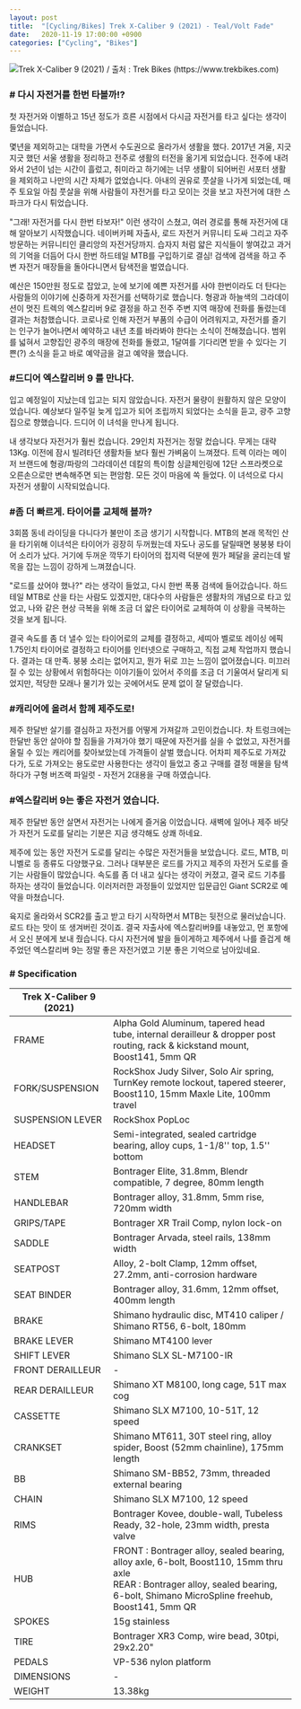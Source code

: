 ```yaml
---
layout: post
title:  "[Cycling/Bikes] Trek X-Caliber 9 (2021) - Teal/Volt Fade"
date:   2020-11-19 17:00:00 +0900
categories: ["Cycling", "Bikes"]
---
```

![Trek X-Caliber 9 (2021) / 출처 : Trek Bikes (https://www.trekbikes.com)](../assets/img/2020-11-19/xcaliber9.png)

### # 다시 자전거를 한번 타볼까!?

첫 자전거와 이별하고 15년 정도가 흐른 시점에서 다시금 자전거를 타고 싶다는 생각이 들었습니다.



몇년을 제외하고는 대학을 가면서 수도권으로 올라가서 생활을 했다. 2017년 겨울, 지긋지긋 했던 서울 생활을 정리하고 전주로 생활의 터전을 옮기게 되었습니다. 전주에 내려와서 2년이 넘는 시간이 흘렀고, 취미라고 하기에는 너무 생활이 되어버린 서포터 생활을 제외하고 나만의 시간 자체가 없었습니다. 아내의 권유로 풋살을 나가게 되었는데, 매주 토요일 아침 풋살을 위해 사람들이 자전거를 타고 모이는 것을 보고 자전거에 대한 스파크가 다시 튀었습니다.



"그래! 자전거를 다시 한번 타보자!" 이런 생각이 스쳤고, 여러 경로를 통해 자전거에 대해 알아보기 시작했습니다. 네이버카페 자출사, 로드 자전거 커뮤니티 도싸 그리고 자주 방문하는 커뮤니티인 클리앙의 자전거당까지. 습자지 처럼 얇은 지식들이 쌓여갔고 과거의 기억을 더듬어 다시 한번 하드테일 MTB를 구입하기로 결심! 검색에 검색을 하고 주변 자전거 매장들을 돌아다니면서 탐색전을 벌였습니다.



예산은 150만원 정도로 잡았고, 눈에 보기에 예쁜 자전거를 사야 한번이라도 더 탄다는 사람들의 이야기에 신중하게 자전거를 선택하기로 했습니다. 형광과 하늘색의 그라데이션이 멋진 트렉의 엑스칼리버 9로 결정을 하고 전주 주변 지역 매장에 전화를 돌렸는데 결과는 처참했습니다. 코로나로 인해 자전거 부품의 수급이 어려워지고, 자전거를 즐기는 인구가 늘어나면서 예약하고 내년 초를 바라봐야 한다는 소식이 전해졌습니다. 범위를 넓혀서 고향집인 광주의 매장에 전화를 돌렸고, 1달여를 기다리면 받을 수 있다는 기쁜(?) 소식을 듣고 바로 예약금을 걸고 예약을 했습니다.




### #드디어 엑스칼리버 9 를 만나다.

입고 예정일이 지났는데 입고는 되지 않았습니다. 자전거 물량이 원활하지 않은 모양이었습니다. 예상보다 일주일 늦게 입고가 되어 조립까지 되었다는 소식을 듣고, 광주 고향집으로 향했습니다. 드디어 이 녀석을 만나게 됩니다.



내 생각보다 자전거가 훨씬 컸습니다. 29인치 자전거는 정말 컸습니다. 무게는 대략 13Kg. 이전에 잠시 빌려타던 생활차들 보다 훨씬 가벼움이 느껴졌다. 트렉 이라는 메이저 브랜드에 형광/파랑의 그라데이션 데칼의 특이함 싱글체인링에 12단 스프라켓으로 오른손으로만 변속해주면 되는 편암함. 모든 것이 마음에 쏙 들었다. 이 녀석으로 다시 자전거 생활이 시작되었습니다.



### #좀 더 빠르게. 타이어를 교체해 볼까?

3회쯤 동네 라이딩을 다니다가 불만이 조금 생기기 시작합니다. MTB의 본래 목적인 산을 타기위해 이녀석은 타이어가 굉장히 두꺼웠는데 자도나 공도를 달릴때면 붕붕붕 타이어 소리가 났다. 거기에 두꺼운 깍뚜기 타이어의 접지력 덕분에 뭔가 페달을 굴리는데 발목을 잡는 느낌이 강하게 느껴졌습니다.



"로드를 샀어야 했나?" 라는 생각이 들었고, 다시 한번 폭풍 검색에 들어갔습니다. 하드테일 MTB로 산을 타는 사람도 있겠지만, 대다수의 사람들은 생활차의 개념으로 타고 있었고, 나와 같은 현상 극복을 위해 조금 더 얇은 타이어로 교체하여 이 상황을 극복하는 것을 보게 됩니다.



결국 속도를 좀 더 낼수 있는 타이어로의 교체를 결정하고, 세띠아 벨로또 레이싱 에픽 1.75인치 타이어로 결정하고 타이어를 인터넷으로 구매하고, 직접 교체 작업까지 했습니다. 결과는 대 만족. 붕붕 소리는 없어지고, 뭔가 뒤로 끄는 느낌이 없어졌습니다. 미끄러질 수 있는 상황에서 위험하다는 이야기들이 있어서 주의를 조금 더 기울여서 달리게 되었지만, 적당한 모래나 물기가 있는 곳에어서도 문제 없이 잘 달렸습니다.



### #캐리어에 올려서 함께 제주도로!

제주 한달반 살기를 결심하고 자전거를 어떻게 가져갈까 고민이컸습니다. 차 트렁크에는 한달반 동안 살아야 할 짐들을 가져가야 했기 때문에 자전거를 실을 수 없었고, 자전거를 올릴 수 있는 캐리어를 찾아보았는데 가격들이 살벌 했습니다. 어차피 제주도로 가져갔다가, 도로 가져오는 용도로만 사용한다는 생각이 들었고 중고 구매를 결정 매물을 탐색하다가 구형 버즈랙 파일럿 - 자전거 2대용을 구매 하였습니다.



### #엑스칼리버 9는 좋은 자전거 였습니다.

제주 한달반 동안 살면서 자전거는 나에게 즐거움 이었습니다. 새벽에 일어나 제주 바닷가 자전거 도로를 달리는 기분은 지금 생각해도 상쾌 하네요.



제주에 있는 동안 자전거 도로를 달리는 수많은 자전거들을 보았습니다. 로드, MTB, 미니벨로 등 종류도 다양했구요. 그러나 대부분은 로드를 가지고 제주의 자전거 도로를 즐기는 사람들이 많았습니다. 속도를 좀 더 내고 싶다는 생각이 커졌고, 결국 로드 기추를 하자는 생각이 들었습니다. 이러저러한 과정들이 있었지만 입문급인 Giant SCR2로 예약을 마쳤습니다.



육지로 올라와서 SCR2를 출고 받고 타기 시작하면서 MTB는 뒷전으로 물러났습니다. 로드 타는 맛이 또 생겨버린 것이죠. 결국 자출사에 엑스칼리버9를 내놓았고, 먼 포항에서 오신 분에게 보내 줬습니다. 다시 자전거에 발을 들이게하고 제주에서 나를 즐겁게 해주었던 엑스칼리버 9는 정말 좋은 자전거였고 기분 좋은 기억으로 남아있네요.



### # Specification

| **Trek X-Caliber 9 (2021)** |                                                                                                                                                                                         |
|-----------------------------|-----------------------------------------------------------------------------------------------------------------------------------------------------------------------------------------|
| FRAME                       | Alpha Gold Aluminum, tapered head tube, internal derailleur & dropper post routing, rack & kickstand mount, Boost141, 5mm QR                                                            |
| FORK/SUSPENSION             | RockShox Judy Silver, Solo Air spring, TurnKey remote lockout, tapered steerer, Boost110, 15mm Maxle Lite, 100mm travel                                                                 |
| SUSPENSION LEVER            | RockShox PopLoc                                                                                                                                                                         |
| HEADSET                     | Semi-integrated, sealed cartridge bearing, alloy cups, 1-1/8'' top, 1.5'' bottom                                                                                                        |
| STEM                        | Bontrager Elite, 31.8mm, Blendr compatible, 7 degree, 80mm length                                                                                                                       |
| HANDLEBAR                   | Bontrager alloy, 31.8mm, 5mm rise, 720mm width                                                                                                                                          |
| GRIPS/TAPE                  | Bontrager XR Trail Comp, nylon lock-on                                                                                                                                                  |
| SADDLE                      | Bontrager Arvada, steel rails, 138mm width                                                                                                                                              |
| SEATPOST                    | Alloy, 2-bolt Clamp, 12mm offset, 27.2mm, anti-corrosion hardware                                                                                                                       |
| SEAT BINDER                 | Bontrager alloy, 31.6mm, 12mm offset, 400mm length                                                                                                                                      |
| BRAKE                       | Shimano hydraulic disc, MT410 caliper / Shimano RT56, 6-bolt, 180mm                                                                                                                     |
| BRAKE LEVER                 | Shimano MT4100 lever                                                                                                                                                                    |
| SHIFT LEVER                 | Shimano SLX SL-M7100-IR                                                                                                                                                                 |
| FRONT DERAILLEUR            | \-                                                                                                                                                                                      |
| REAR DERAILLEUR             | Shimano XT M8100, long cage, 51T max cog                                                                                                                                                |
| CASSETTE                    | Shimano SLX M7100, 10-51T, 12 speed                                                                                                                                                     |
| CRANKSET                    | Shimano MT611, 30T steel ring, alloy spider, Boost (52mm chainline), 175mm length                                                                                                       |
| BB                          | Shimano SM-BB52, 73mm, threaded external bearing                                                                                                                                        |
| CHAIN                       | Shimano SLX M7100, 12 speed                                                                                                                                                             |
| RIMS                        | Bontrager Kovee, double-wall, Tubeless Ready, 32-hole, 23mm width, presta valve                                                                                                         |
| HUB                         | FRONT : Bontrager alloy, sealed bearing, alloy axle, 6-bolt, Boost110, 15mm thru axle<br/>REAR : Bontrager alloy, sealed bearing, 6-bolt, Shimano MicroSpline freehub, Boost141, 5mm QR |
| SPOKES                      | 15g stainless                                                                                                                                                                           |
| TIRE                        | Bontrager XR3 Comp, wire bead, 30tpi, 29x2.20"                                                                                                                                          |
| PEDALS                      | VP-536 nylon platform                                                                                                                                                                   |
| DIMENSIONS                  | \-                                                                                                                                                                                      |
| WEIGHT                      | 13.38kg                                                                                                                                                                                 |
